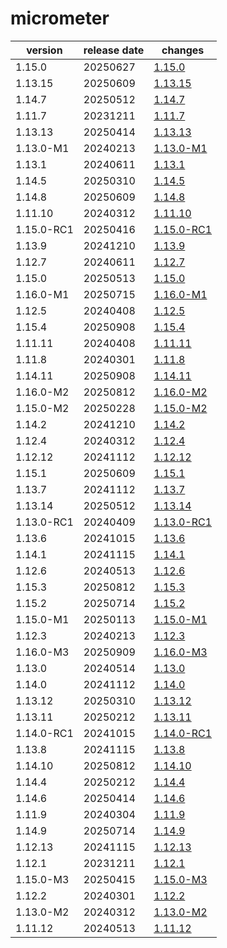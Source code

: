 # micrometer	


|version|release date|changes|
|---|---|---|
|1.15.0|20250627|[1.15.0](./1.15.0-20250627.md)|
|1.13.15|20250609|[1.13.15](./1.13.15-20250609.md)|
|1.14.7|20250512|[1.14.7](./1.14.7-20250512.md)|
|1.11.7|20231211|[1.11.7](./1.11.7-20231211.md)|
|1.13.13|20250414|[1.13.13](./1.13.13-20250414.md)|
|1.13.0-M1|20240213|[1.13.0-M1](./1.13.0-M1-20240213.md)|
|1.13.1|20240611|[1.13.1](./1.13.1-20240611.md)|
|1.14.5|20250310|[1.14.5](./1.14.5-20250310.md)|
|1.14.8|20250609|[1.14.8](./1.14.8-20250609.md)|
|1.11.10|20240312|[1.11.10](./1.11.10-20240312.md)|
|1.15.0-RC1|20250416|[1.15.0-RC1](./1.15.0-RC1-20250416.md)|
|1.13.9|20241210|[1.13.9](./1.13.9-20241210.md)|
|1.12.7|20240611|[1.12.7](./1.12.7-20240611.md)|
|1.15.0|20250513|[1.15.0](./1.15.0-20250513.md)|
|1.16.0-M1|20250715|[1.16.0-M1](./1.16.0-M1-20250715.md)|
|1.12.5|20240408|[1.12.5](./1.12.5-20240408.md)|
|1.15.4|20250908|[1.15.4](./1.15.4-20250908.md)|
|1.11.11|20240408|[1.11.11](./1.11.11-20240408.md)|
|1.11.8|20240301|[1.11.8](./1.11.8-20240301.md)|
|1.14.11|20250908|[1.14.11](./1.14.11-20250908.md)|
|1.16.0-M2|20250812|[1.16.0-M2](./1.16.0-M2-20250812.md)|
|1.15.0-M2|20250228|[1.15.0-M2](./1.15.0-M2-20250228.md)|
|1.14.2|20241210|[1.14.2](./1.14.2-20241210.md)|
|1.12.4|20240312|[1.12.4](./1.12.4-20240312.md)|
|1.12.12|20241112|[1.12.12](./1.12.12-20241112.md)|
|1.15.1|20250609|[1.15.1](./1.15.1-20250609.md)|
|1.13.7|20241112|[1.13.7](./1.13.7-20241112.md)|
|1.13.14|20250512|[1.13.14](./1.13.14-20250512.md)|
|1.13.0-RC1|20240409|[1.13.0-RC1](./1.13.0-RC1-20240409.md)|
|1.13.6|20241015|[1.13.6](./1.13.6-20241015.md)|
|1.14.1|20241115|[1.14.1](./1.14.1-20241115.md)|
|1.12.6|20240513|[1.12.6](./1.12.6-20240513.md)|
|1.15.3|20250812|[1.15.3](./1.15.3-20250812.md)|
|1.15.2|20250714|[1.15.2](./1.15.2-20250714.md)|
|1.15.0-M1|20250113|[1.15.0-M1](./1.15.0-M1-20250113.md)|
|1.12.3|20240213|[1.12.3](./1.12.3-20240213.md)|
|1.16.0-M3|20250909|[1.16.0-M3](./1.16.0-M3-20250909.md)|
|1.13.0|20240514|[1.13.0](./1.13.0-20240514.md)|
|1.14.0|20241112|[1.14.0](./1.14.0-20241112.md)|
|1.13.12|20250310|[1.13.12](./1.13.12-20250310.md)|
|1.13.11|20250212|[1.13.11](./1.13.11-20250212.md)|
|1.14.0-RC1|20241015|[1.14.0-RC1](./1.14.0-RC1-20241015.md)|
|1.13.8|20241115|[1.13.8](./1.13.8-20241115.md)|
|1.14.10|20250812|[1.14.10](./1.14.10-20250812.md)|
|1.14.4|20250212|[1.14.4](./1.14.4-20250212.md)|
|1.14.6|20250414|[1.14.6](./1.14.6-20250414.md)|
|1.11.9|20240304|[1.11.9](./1.11.9-20240304.md)|
|1.14.9|20250714|[1.14.9](./1.14.9-20250714.md)|
|1.12.13|20241115|[1.12.13](./1.12.13-20241115.md)|
|1.12.1|20231211|[1.12.1](./1.12.1-20231211.md)|
|1.15.0-M3|20250415|[1.15.0-M3](./1.15.0-M3-20250415.md)|
|1.12.2|20240301|[1.12.2](./1.12.2-20240301.md)|
|1.13.0-M2|20240312|[1.13.0-M2](./1.13.0-M2-20240312.md)|
|1.11.12|20240513|[1.11.12](./1.11.12-20240513.md)|
